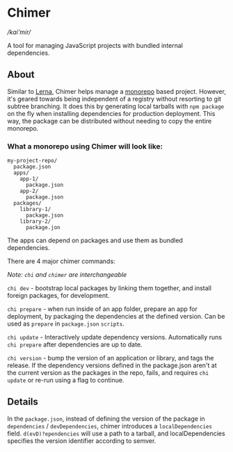 # Chimer

_/kai'mir/_

A tool for managing JavaScript projects with bundled internal dependencies.

## About

Similar to [Lerna](https://github.com/lerna/lerna), Chimer helps manage a [monorepo](https://github.com/babel/babel/blob/master/doc/design/monorepo.md) based project. However, it's geared towards being independent of a registry without resorting to git subtree branching. It does this by generating local tarballs with `npm package` on the fly when installing dependencies for production deployment. This way, the package can be distributed without needing to copy the entire monorepo.

### What a monorepo using Chimer will look like:

```
my-project-repo/
  package.json
  apps/
    app-1/
      package.json
    app-2/
      package.json
  packages/
    library-1/
      package.json
    library-2/
      package.jon
```

The apps can depend on packages and use them as bundled dependencies.

There are 4 major chimer commands:

_Note: `chi` and `chimer` are interchangeable_

`chi dev` - bootstrap local packages by linking them together, and install foreign packages, for development.

`chi prepare` - when run inside of an app folder, prepare an app for deployment, by packaging the dependencies at the defined version. Can be used as `prepare` in `package.json` `scripts`.

`chi update` - Interactively update dependency versions. Automatically runs `chi prepare` after dependencies are up to date.

`chi version` - bump the version of an application or library, and tags the release. If the dependency versions defined in the package.json aren't at the current version as the packages in the repo, fails, and requires `chi update` or re-run using a flag to continue.

## Details

In the `package.json`, instead of defining the version of the package in `dependencies` / `devDependencies`, chimer introduces a `localDependencies` field. `d(evD)?ependencies` will use a path to a tarball, and localDependencies specifies the version identifier according to semver.
